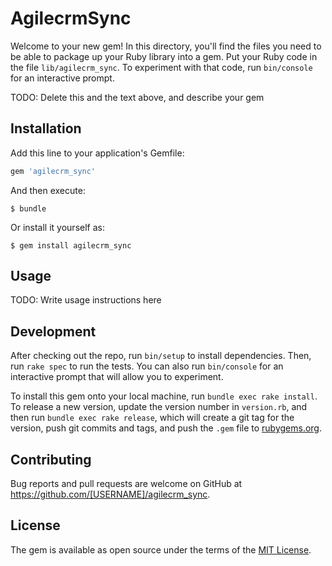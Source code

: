 # AgilecrmSync

Welcome to your new gem! In this directory, you'll find the files you need to be able to package up your Ruby library into a gem. Put your Ruby code in the file `lib/agilecrm_sync`. To experiment with that code, run `bin/console` for an interactive prompt.

TODO: Delete this and the text above, and describe your gem

## Installation

Add this line to your application's Gemfile:

```ruby
gem 'agilecrm_sync'
```

And then execute:

    $ bundle

Or install it yourself as:

    $ gem install agilecrm_sync

## Usage

TODO: Write usage instructions here

## Development

After checking out the repo, run `bin/setup` to install dependencies. Then, run `rake spec` to run the tests. You can also run `bin/console` for an interactive prompt that will allow you to experiment.

To install this gem onto your local machine, run `bundle exec rake install`. To release a new version, update the version number in `version.rb`, and then run `bundle exec rake release`, which will create a git tag for the version, push git commits and tags, and push the `.gem` file to [rubygems.org](https://rubygems.org).

## Contributing

Bug reports and pull requests are welcome on GitHub at https://github.com/[USERNAME]/agilecrm_sync.


## License

The gem is available as open source under the terms of the [MIT License](http://opensource.org/licenses/MIT).


